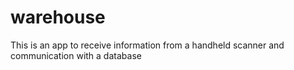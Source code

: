 # warehouse
This is an app to receive information from a handheld scanner and communication with a database
